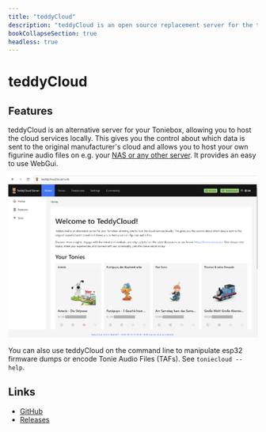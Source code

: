 ```yaml
---
title: "teddyCloud"
description: "teddyCloud is an open source replacement server for the tonies cloud."
bookCollapseSection: true
headless: true
---
```


# teddyCloud

## Features
teddyCloud is an alternative server for your Toniebox, allowing you to host the cloud services locally.
This gives you the control about which data is sent to the original manufacturer's cloud and allows you
to host your own figurine audio files on e.g. your [NAS or any other server](supported-server-hardware). It provides an easy to use WebGui.

![teddyCloud Webinterface](/img/teddyCloudWebinterface.png)

You can also use teddyCloud on the command line to manipulate esp32 firmware dumps or encode Tonie Audio Files (TAFs). See ```toniecloud --help```.

## Links
* [GitHub](https://github.com/toniebox-reverse-engineering/teddycloud)
* [Releases](https://github.com/toniebox-reverse-engineering/teddycloud/releases)